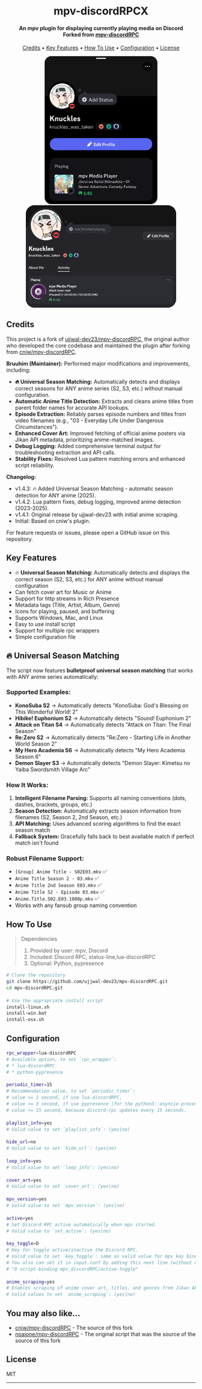 <h1 align="center">
  mpv-discordRPCX
</h1>

<h4 align="center">
An mpv plugin for displaying currently playing media on Discord
<br />
Forked from <a href="https://github.com/cniw/mpv-discordRPC">mpv-discordRPC</a>
</h4>

<p align="center">
  <a href="#credits">Credits</a> •
  <a href="#key-features">Key Features</a> •
  <a href="#how-to-use">How To Use</a> •
  <a href="#configuration">Configuration</a> •
  <a href="#license">License</a>
</p>

<p align="center">
  <img src="/images/discordRPC_example.png" width=300 hspace="10">
  <img src="/images/discordRPC_blackswan.png" width=400 hspace="10">
</p>

## Credits

This project is a fork of [ujjwal-dev23/mpv-discordRPC](https://github.com/ujjwal-dev23), the original author who developed the core codebase and maintained the plugin after forking from [cniw/mpv-discordRPC](https://github.com/cniw/mpv-discordRPC).

**Bruuhim (Maintainer):** Performed major modifications and improvements, including:

- **🔥 Universal Season Matching:** Automatically detects and displays correct seasons for ANY anime series (S2, S3, etc.) without manual configuration.
- **Automatic Anime Title Detection:** Extracts and cleans anime titles from parent folder names for accurate API lookups.
- **Episode Extraction:** Reliably parses episode numbers and titles from video filenames (e.g., "03 - Everyday Life Under Dangerous Circumstances").
- **Enhanced Cover Art:** Improved fetching of official anime posters via Jikan API metadata, prioritizing anime-matched images.
- **Debug Logging:** Added comprehensive terminal output for troubleshooting extraction and API calls.
- **Stability Fixes:** Resolved Lua pattern matching errors and enhanced script reliability.

**Changelog:**
- v1.4.3: 🔥 Added Universal Season Matching - automatic season detection for ANY anime (2025).
- v1.4.2: Lua pattern fixes, debug logging, improved anime detection (2023-2025).
- v1.4.1: Original release by ujjwal-dev23 with initial anime scraping.
- Initial: Based on cniw's plugin.

For feature requests or issues, please open a GitHub issue on this repository.

## Key Features

- 🔥 **Universal Season Matching:** Automatically detects and displays the correct season (S2, S3, etc.) for ANY anime without manual configuration
- Can fetch cover art for Music or Anime
- Support for http streams in Rich Presence
- Metadata tags (Title, Artist, Album, Genre)
- Icons for playing, paused, and buffering
- Supports Windows, Mac, and Linux
- Easy to use install script
- Support for multiple rpc wrappers
- Simple configuration file

## 🔥 Universal Season Matching

The script now features **bulletproof universal season matching** that works with ANY anime series automatically:

### Supported Examples:
- **KonoSuba S2** → Automatically detects "KonoSuba: God's Blessing on This Wonderful World! 2"
- **Hibike! Euphonium S2** → Automatically detects "Sound! Euphonium 2"
- **Attack on Titan S4** → Automatically detects "Attack on Titan: The Final Season"
- **Re:Zero S2** → Automatically detects "Re:Zero - Starting Life in Another World Season 2"
- **My Hero Academia S6** → Automatically detects "My Hero Academia Season 6"
- **Demon Slayer S3** → Automatically detects "Demon Slayer: Kimetsu no Yaiba Swordsmith Village Arc"

### How It Works:
1. **Intelligent Filename Parsing:** Supports all naming conventions (dots, dashes, brackets, groups, etc.)
2. **Season Detection:** Automatically extracts season information from filenames (S2, Season 2, 2nd Season, etc.)
3. **API Matching:** Uses advanced scoring algorithms to find the exact season match
4. **Fallback System:** Gracefully falls back to best available match if perfect match isn't found

### Robust Filename Support:
- `[Group] Anime Title - S02E03.mkv` ✅
- `Anime Title Season 2 - 03.mkv` ✅
- `Anime Title 2nd Season E03.mkv` ✅
- `Anime Title S2 - Episode 03.mkv` ✅
- `Anime.Title.S02.E03.1080p.mkv` ✅
- Works with any fansub group naming convention

## How To Use

> Dependencies
>
> 1. Provided by user: mpv, Discord
> 2. Included: Discord RPC, status-line,lua-discordRPC
> 3. Optional: Python, pypresence

```bash
# Clone the repository
git clone https://github.com/ujjwal-dev23/mpv-discordRPC.git
cd mpv-discordRPC.git

# Use the appropriate install script
install-linux.sh
install-win.bat
install-osx.sh
```

## Configuration

```bash
rpc_wrapper=lua-discordRPC
# Available option, to set `rpc_wrapper`:
# * lua-discordRPC
# * python-pypresence

periodic_timer=15
# Recommendation value, to set `periodic_timer`:
# value >= 1 second, if use lua-discordRPC,
# value >= 3 second, if use pypresence (for the python3::asyncio process),
# value <= 15 second, because discord-rpc updates every 15 seconds.

playlist_info=yes
# Valid value to set `playlist_info`: (yes|no)

hide_url=no
# Valid value to set `hide_url`: (yes|no)

loop_info=yes
# Valid value to set `loop_info`: (yes|no)

cover_art=yes
# Valid value to set `cover_art`: (yes|no)

mpv_version=yes
# Valid value to set `mpv_version`: (yes|no)

active=yes
# Set Discord RPC active automatically when mpv started.
# Valid value to `set_active`: (yes|no)

key_toggle=D
# Key for toggle active/inactive the Discord RPC.
# Valid value to set `key_toggle`: same as valid value for mpv key binding.
# You also can set it in input.conf by adding this next line (without double quote).
# "D script-binding mpv_discordRPC/active-toggle"

anime_scraping=yes
# Enables scraping of anime cover art, titles, and genres from Jikan API
# Valid values to set `anime_scraping`: (yes|no)
```

## You may also like...

- [cniw/mpv-discordRPC](https://github.com/cniw/mpv-discordRPC) - The source of this fork
- [noaione/mpv-discordRPC](https://github.com/noaione/mpv-discordRPC) - The original script that was the source of the source of this fork

## License

MIT

---
